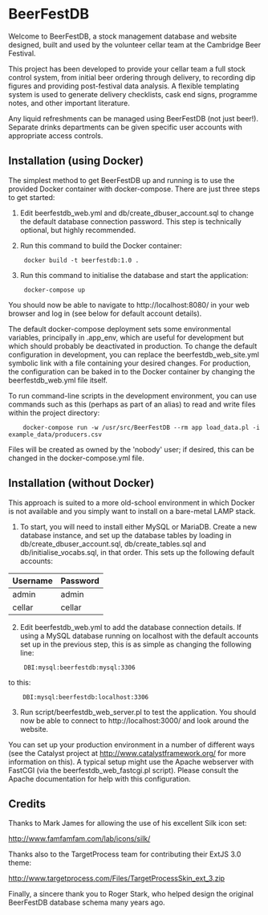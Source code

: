 BeerFestDB
==========

Welcome to BeerFestDB, a stock management database and website
designed, built and used by the volunteer cellar team at the Cambridge
Beer Festival.

This project has been developed to provide your cellar team a full
stock control system, from initial beer ordering through delivery, to
recording dip figures and providing post-festival data analysis. A
flexible templating system is used to generate delivery checklists,
cask end signs, programme notes, and other important literature.

Any liquid refreshments can be managed using BeerFestDB (not just
beer!). Separate drinks departments can be given specific user
accounts with appropriate access controls.


Installation (using Docker)
---------------------------

The simplest method to get BeerFestDB up and running is to use the
provided Docker container with docker-compose. There are just three
steps to get started:

1. Edit beerfestdb_web.yml and db/create_dbuser_account.sql to change
the default database connection password. This step is technically
optional, but highly recommended.

2. Run this command to build the Docker container:

        docker build -t beerfestdb:1.0 .

3. Run this command to initialise the database and start the application:

        docker-compose up

You should now be able to navigate to http://localhost:8080/ in your
web browser and log in (see below for default account details).

The default docker-compose deployment sets some environmental
variables, principally in .app_env, which are useful for development
but which should probably be deactivated in production. To change the
default configuration in development, you can replace the
beerfestdb_web_site.yml symbolic link with a file containing your desired
changes. For production, the configuration can be baked in to the
Docker container by changing the beerfestdb_web.yml file itself.

To run command-line scripts in the development environment, you can
use commands such as this (perhaps as part of an alias) to read and
write files within the project directory:

        docker-compose run -w /usr/src/BeerFestDB --rm app load_data.pl -i example_data/producers.csv

Files will be created as owned by the 'nobody' user; if desired, this can
be changed in the docker-compose.yml file.


Installation (without Docker)
-----------------------------

This approach is suited to a more old-school environment in which
Docker is not available and you simply want to install on a bare-metal
LAMP stack.

1. To start, you will need to install either MySQL or MariaDB. Create
a new database instance, and set up the database tables by loading in
db/create_dbuser_account.sql, db/create_tables.sql and
db/initialise_vocabs.sql, in that order. This sets up the following
default accounts:

| Username | Password |
| -------- | -------- |
| admin    | admin    |
| cellar   | cellar   |

2. Edit beerfestdb_web.yml to add the database connection details. If
using a MySQL database running on localhost with the default accounts
set up in the previous step, this is as simple as changing the
following line:

        DBI:mysql:beerfestdb:mysql:3306

to this:

        DBI:mysql:beerfestdb:localhost:3306

3. Run script/beerfestdb_web_server.pl to test the application. You
should now be able to connect to http://localhost:3000/ and look
around the website.

You can set up your production environment in a number of different
ways (see the Catalyst project at http://www.catalystframework.org/
for more information on this). A typical setup might use the Apache
webserver with FastCGI (via the beerfestdb_web_fastcgi.pl
script). Please consult the Apache documentation for help with this
configuration.


Credits
-------

Thanks to Mark James for allowing the use of his excellent Silk icon
set:

  http://www.famfamfam.com/lab/icons/silk/

Thanks also to the TargetProcess team for contributing their ExtJS 3.0
theme:

  http://www.targetprocess.com/Files/TargetProcessSkin_ext_3.zip

Finally, a sincere thank you to Roger Stark, who helped design the
original BeerFestDB database schema many years ago.
